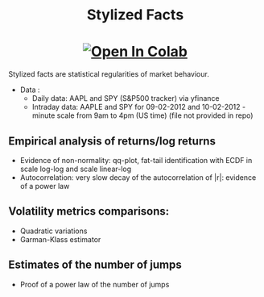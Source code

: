 <h1 align='center'> Stylized Facts </h1>

[<h1 align='center'>![Open In Colab](https://colab.research.google.com/assets/colab-badge.svg)](https://colab.research.google.com/github/Gruz77/Physics-of-Markets/blob/main/Stylized_Facts/Stylized_Facts.ipynb)</h1>

Stylized facts are statistical regularities of market behaviour.

- Data :  
  - Daily data: AAPL and SPY (S&P500 tracker) via yfinance
  - Intraday data: AAPLE and SPY for 09-02-2012 and 10-02-2012 - minute scale from 9am to 4pm (US time) (file not provided in repo)
 
## Empirical analysis of returns/log returns 
- Evidence of non-normality: qq-plot, fat-tail identification with ECDF in scale log-log and scale linear-log
- Autocorrelation: very slow decay of the autocorrelation of |r|: evidence of a power law

## Volatility metrics comparisons:
- Quadratic variations
- Garman-Klass estimator

## Estimates of the number of jumps
- Proof of a power law of the number of jumps
